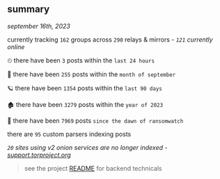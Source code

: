 
## summary
_september 16th, 2023_

currently tracking `162` groups across `290` relays & mirrors - _`121` currently online_

⏲ there have been `3` posts within the `last 24 hours`

🦈 there have been `255` posts within the `month of september`

🪐 there have been `1354` posts within the `last 90 days`

🏚 there have been `3279` posts within the `year of 2023`

🦕 there have been `7969` posts `since the dawn of ransomwatch`

there are `95` custom parsers indexing posts

_`20` sites using v2 onion services are no longer indexed - [support.torproject.org](https://support.torproject.org/onionservices/v2-deprecation/)_

> see the project [README](https://github.com/joshhighet/ransomwatch#ransomwatch--) for backend technicals
